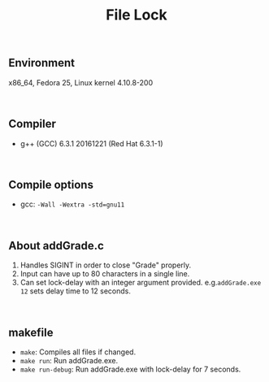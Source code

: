 <h1><center>File Lock</center></h1>
<br>

## Environment

x86_64, Fedora 25, Linux kernel 4.10.8-200

<br>

## Compiler

*   g++ (GCC) 6.3.1 20161221 (Red Hat 6.3.1-1)

<br>

## Compile options

*   gcc: `-Wall -Wextra -std=gnu11`

<br>

## About addGrade.c

1.  Handles SIGINT in order to close "Grade" properly.
2.  Input can have up to 80 characters in a single line.
3.  Can set lock-delay with an integer argument provided. e.g.`addGrade.exe 12` sets delay time to 12 seconds.

<br>

## makefile

*   `make`: Compiles all files if changed.
*   `make run`: Run addGrade.exe.
*   `make run-debug`: Run addGrade.exe with lock-delay for 7 seconds.
